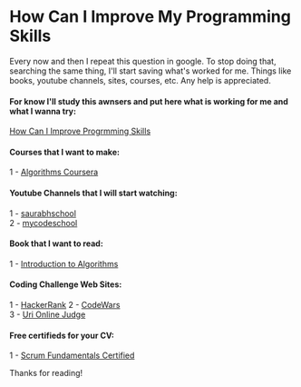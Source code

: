# How Can I Improve My Programming Skills

Every now and then I repeat this question in google. To stop doing that, searching the same thing, I'll start saving what's worked for me. Things like books, youtube channels, sites, courses, etc. Any help is appreciated.

#### For know I'll study this awnsers and put here what is working for me and what I wanna try: 
[How Can I Improve Progrmming Skills](https://www.quora.com/How-can-I-improve-programming-skills)

#### Courses that I want to make:

1 - [Algorithms Coursera](https://www.coursera.org/specializations/algorithms)

#### Youtube Channels that I will start watching:

1 - [saurabhschool](https://www.youtube.com/user/saurabhschool/playlists)  
2 - [mycodeschool](https://www.youtube.com/user/mycodeschool/playlists)

#### Book that I want to read:

1 - [Introduction to Algorithms](https://www.amazon.com/Introduction-Algorithms-3rd-MIT-Press/dp/0262033844)

#### Coding Challenge Web Sites:

1 - [HackerRank](http://hackerrank.com) 
2 - [CodeWars](https://www.codewars.com)  
3 - [Uri Online Judge](https://www.urionlinejudge.com.br)

#### Free certifieds for your CV:

1 - [Scrum Fundamentals Certified](https://www.scrumstudy.com/certification/scrum-fundamentals-certified)

Thanks for reading!
